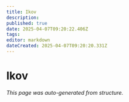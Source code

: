```yaml
---
title: Ikov
description: 
published: true
date: 2025-04-07T09:20:22.406Z
tags: 
editor: markdown
dateCreated: 2025-04-07T09:20:20.331Z
---
```


# Ikov

*This page was auto-generated from structure.*